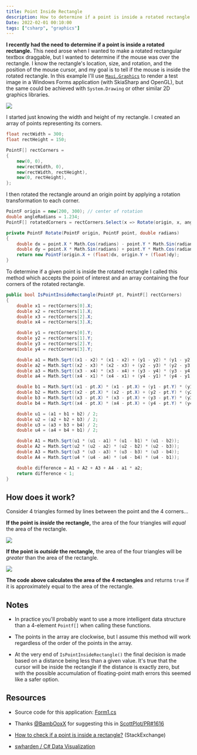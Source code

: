 ```yaml
---
title: Point Inside Rectangle
description: How to determine if a point is inside a rotated rectangle with C#
Date: 2022-02-01 00:10:00
tags: ["csharp", "graphics"]
---
```




**I recently had the need to determine if a point is inside a rotated rectangle.** This need arose when I wanted to make a rotated rectangular textbox draggable, but I wanted to determine if the mouse was over the rectangle. I know the rectangle's location, size, and rotation, and the position of the mouse cursor, and my goal is to tell if the mouse is inside the rotated rectangle. In this example I'll use [`Maui.Graphics`](https://maui.graphics) to render a test image in a Windows Forms application (with SkiaSharp and OpenGL), but the same could be achieved with `System.Drawing` or other similar 2D graphics libraries.

<div class="text-center">

![](https://swharden.com/static/2022/02/01/point-inside-rotated-rectangle.gif)

</div>

I started just knowing the width and height of my rectangle. I created an array of points representing its corners.

```cs
float rectWidth = 300;
float rectHeight = 150;

PointF[] rectCorners =
{
    new(0, 0),
    new(rectWidth, 0),
    new(rectWidth, rectHeight),
    new(0, rectHeight),
};
```

I then rotated the rectangle around an origin point by applying a rotation transformation to each corner.

```cs
PointF origin = new(200, 300); // center of rotation
double angleRadians = 1.234;
PointF[] rotatedCorners = rectCorners.Select(x => Rotate(origin, x, angleRadians)).ToArray();
```

```cs
private PointF Rotate(PointF origin, PointF point, double radians)
{
	double dx = point.X * Math.Cos(radians) - point.Y * Math.Sin(radians);
	double dy = point.X * Math.Sin(radians) + point.Y * Math.Cos(radians);
	return new PointF(origin.X + (float)dx, origin.Y + (float)dy);
}
```

To determine if a given point is inside the rotated rectangle I called this method which accepts the point of interest and an array containing the four corners of the rotated rectangle.

```cs
public bool IsPointInsideRectangle(PointF pt, PointF[] rectCorners)
{
    double x1 = rectCorners[0].X;
    double x2 = rectCorners[1].X;
    double x3 = rectCorners[2].X;
    double x4 = rectCorners[3].X;

    double y1 = rectCorners[0].Y;
    double y2 = rectCorners[1].Y;
    double y3 = rectCorners[2].Y;
    double y4 = rectCorners[3].Y;

    double a1 = Math.Sqrt((x1 - x2) * (x1 - x2) + (y1 - y2) * (y1 - y2));
    double a2 = Math.Sqrt((x2 - x3) * (x2 - x3) + (y2 - y3) * (y2 - y3));
    double a3 = Math.Sqrt((x3 - x4) * (x3 - x4) + (y3 - y4) * (y3 - y4));
    double a4 = Math.Sqrt((x4 - x1) * (x4 - x1) + (y4 - y1) * (y4 - y1));

    double b1 = Math.Sqrt((x1 - pt.X) * (x1 - pt.X) + (y1 - pt.Y) * (y1 - pt.Y));
    double b2 = Math.Sqrt((x2 - pt.X) * (x2 - pt.X) + (y2 - pt.Y) * (y2 - pt.Y));
    double b3 = Math.Sqrt((x3 - pt.X) * (x3 - pt.X) + (y3 - pt.Y) * (y3 - pt.Y));
    double b4 = Math.Sqrt((x4 - pt.X) * (x4 - pt.X) + (y4 - pt.Y) * (y4 - pt.Y));

    double u1 = (a1 + b1 + b2) / 2;
    double u2 = (a2 + b2 + b3) / 2;
    double u3 = (a3 + b3 + b4) / 2;
    double u4 = (a4 + b4 + b1) / 2;

    double A1 = Math.Sqrt(u1 * (u1 - a1) * (u1 - b1) * (u1 - b2));
    double A2 = Math.Sqrt(u2 * (u2 - a2) * (u2 - b2) * (u2 - b3));
    double A3 = Math.Sqrt(u3 * (u3 - a3) * (u3 - b3) * (u3 - b4));
    double A4 = Math.Sqrt(u4 * (u4 - a4) * (u4 - b4) * (u4 - b1));

    double difference = A1 + A2 + A3 + A4 - a1 * a2;
    return difference < 1;
}
```

## How does it work?

Consider 4 triangles formed by lines between the point and the 4 corners...

**If the point is _inside_ the rectangle,** the area of the four triangles will _equal_ the area of the rectangle.

<div class="text-center">

![](https://swharden.com/static/2022/02/01/rectangle-point-inside.png)

</div>

**If the point is _outside_ the rectangle,** the area of the four triangles will be _greater_ than the area of the rectangle.

<div class="text-center">

![](https://swharden.com/static/2022/02/01/rectangle-point-outside.png)

</div>

**The code above calculates the area of the 4 rectangles** and returns `true` if it is approximately equal to the area of the rectangle.

## Notes

* In practice you'll probably want to use a more intelligent data structure than a 4-element `Pointf[]` when calling these functions.

* The points in the array are clockwise, but I assume this method will work regardless of the order of the points in the array.

* At the very end of `IsPointInsideRectangle()` the final decision is made based on a distance being less than a given value. It's true that the cursor will be inside the rectangle if the distance is exactly zero, but with the possible accumulation of floating-point math errors this seemed like a safer option.

## Resources
* Source code for this application: [Form1.cs](https://github.com/swharden/Csharp-Data-Visualization/blob/203e024253a2545fc325d1f68d2861a1b9fac74d/projects/rotated-rectangle-intersection/Form1.cs)

* Thanks [@BambOoxX](https://github.com/BambOoxX) for suggesting this in [ScottPlot/PR#1616](https://github.com/ScottPlot/ScottPlot/pull/1616)

* [How to check if a point is inside a rectangle?](https://math.stackexchange.com/q/190403) (StackExchange)

* [swharden / C# Data Visualization](https://github.com/swharden/Csharp-Data-Visualization)